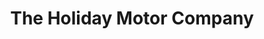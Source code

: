 ---
title: "The Holiday Motor Company"
url: /charlotte/the-holiday-motor-company/
shop: Autohaus
---